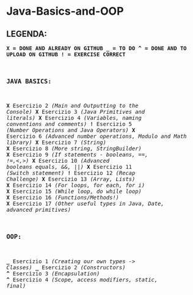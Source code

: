 # Java-Basics-and-OOP


## LEGENDA:

**<pre>X = DONE AND ALREADY ON GITHUB _ = TO DO              ^ = DONE AND TO UPLOAD ON GITHUB             ! = EXERCISE CORRECT**


### JAVA BASICS:

**<pre>X**   Esercizio 2     *(Main and Outputting to the Console)*
**X**   Esercizio 3     *(Java Primitives and literals)*
**X**   Esercizio 4     *(Variables, naming conventions and comments)*
**!**   Esercizio 5     *(Number Operations and Java Operators)*
**X**   Esercizio 6     *(Advanced number operations, Modulo and Math library)*
**X**   Esercizio 7     *(String)*
**X**   Esercizio 8     *(More string, StringBuilder)*
**X**   Esercizio 9     *(If statements - booleans, ==, !=,<,>)*
**X**   Esercizio 10    *(Advanced booleans equals, &&, ||)*
**X**   Esercizio 11    *(Switch statement)*
**!**   Esercizio 12    *(Recap Challenge)*
**X**   Esercizio 13    *(Array, Lists)*
**X**   Esercizio 14    *(For loops, for each, for i)*
**X**   Esercizio 15    *(While loop, do while loop)*
**X**   Esercizio 16    *(Functions/Methods!)*
**X**   Esercizio 17    *(Other useful types in Java, Date, advanced primitives)*


### OOP:

**_**   Esercizio 1     *(Creating our own types -> Classes)*
**_**   Esercizio 2     *(Constructors)*
**^**   Esercizio 3     *(Encapsulation)*
**^**   Esercizio 4     *(Scope, access modifiers, static, final)*